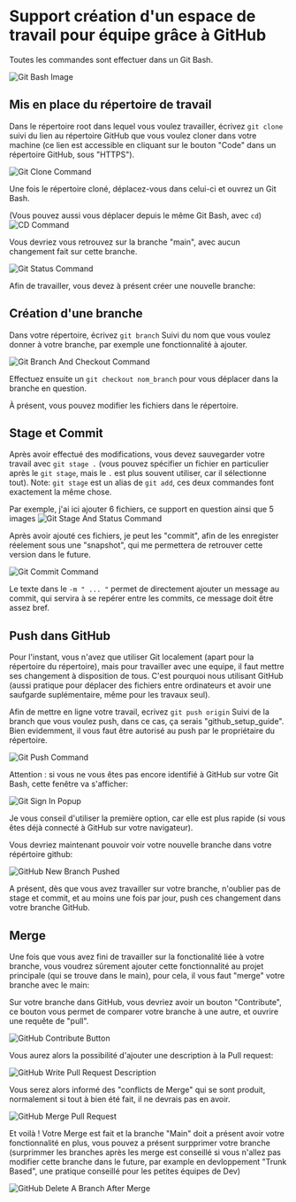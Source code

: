 # Support création d'un espace de travail pour équipe grâce à GitHub

Toutes les commandes sont effectuer dans un Git Bash.

![Git Bash Image](/github_setup_images/git_bash_highlight.png "Open Git Bash")

## Mis en place du répertoire de travail

Dans le répertoire root dans lequel vous voulez travailler, écrivez
`git clone`
suivi du lien au répertoire GitHub que vous voulez cloner dans votre machine (ce lien est accessible en cliquant sur le bouton "Code" dans un répertoire GitHub, sous "HTTPS").

![Git Clone Command](/github_setup_images/git_clone_command.png "Clone Remote Repository")

Une fois le répertoire cloné, déplacez-vous dans celui-ci et ouvrez un Git Bash.

(Vous pouvez aussi vous déplacer depuis le même Git Bash, avec `cd`)
![CD Command](/github_setup_images/get_to_cloned_repository.png "Get To Cloned Repository")

Vous devriez vous retrouvez sur la branche "main", avec aucun changement fait sur cette branche.

![Git Status Command](/github_setup_images/git_status_command.png "Get Repository Status")

Afin de travailler, vous devez à présent créer une nouvelle branche:

## Création d'une branche

Dans votre répertoire, écrivez
`git branch`
Suivi du nom que vous voulez donner à votre branche, par exemple une fonctionnalité à ajouter.

![Git Branch And Checkout Command](/github_setup_images/git_branch_and_checkout_command.png "Create And Move To Branch")

Effectuez ensuite un `git checkout nom_branch` pour vous déplacer dans la branche en question.

À présent, vous pouvez modifier les fichiers dans le répertoire.

## Stage et Commit

Après avoir effectué des modifications, vous devez sauvegarder votre travail avec `git stage .` (vous pouvez spécifier un fichier en particulier après le `git stage`, mais le `.` est plus souvent utiliser, car il sélectionne tout).
Note: `git stage` est un alias de `git add`, ces deux commandes font exactement la même chose.

Par exemple, j'ai ici ajouter 6 fichiers, ce support en question ainsi que 5 images
![Git Stage And Status Command](/github_setup_images/git_stage_and_status_command.png "Stage Changes And Display Branch Status")

Après avoir ajouté ces fichiers, je peut les "commit", afin de les enregister réelement sous une "snapshot", qui me permettera de retrouver cette version dans le future.

![Git Commit Command](/github_setup_images/git_commit_command.png "Commit Stages Changes")

Le texte dans le `-m " ... "` permet de directement ajouter un message au commit, qui servira à se repérer entre les commits, ce message doit être assez bref.

## Push dans GitHub

Pour l'instant, vous n'avez que utiliser Git localement (apart pour la répertoire du répertoire), mais pour travailler avec une equipe, il faut mettre ses changement à disposition de tous.
C'est pourquoi nous utilisant GitHub (aussi pratique pour déplacer des fichiers entre ordinateurs et avoir une saufgarde suplémentaire, même pour les travaux seul).

Afin de mettre en ligne votre travail, ecrivez
`git push origin`
Suivi de la branch que vous voulez push, dans ce cas, ça serais "github_setup_guide".
Bien evidemment, il vous faut être autorisé au push par le propriétaire du répertoire.

![Git Push Command](/github_setup_images/git_push_command.png "Push To Repository")

Attention : si vous ne vous êtes pas encore identifié à GitHub sur votre Git Bash, cette fenêtre va s'afficher:

![Git Sign In Popup](/github_setup_images/gitbuh_sign_in_popup.png "Sign In GitHub")

Je vous conseil d'utiliser la première option, car elle est plus rapide (si vous êtes déjà connecté à GitHub sur votre navigateur).

Vous devriez maintenant pouvoir voir votre nouvelle branche dans votre répértoire github:

![GitHub New Branch Pushed](/github_setup_images/github_new_branch_pushed.png "Successful Push In GitHub")

A présent, dès que vous avez travailler sur votre branche, n'oublier pas de stage et commit, et au moins une fois par jour, push ces changement dans votre branche GitHub.

## Merge

Une fois que vous avez fini de travailler sur la fonctionalité liée à votre branche, vous voudrez sûrement ajouter cette fonctionnalité au projet principale (qui se trouve dans le main), pour cela, il vous faut "merge" votre branche avec le main:

Sur votre branche dans GitHub, vous devriez avoir un bouton "Contribute", ce bouton vous permet de comparer votre branche à une autre, et ouvrire une requête de "pull".

![GitHub Contribute Button](/github_setup_images/github_compare_and_pull_request.png "Compare Or Open Pull Request")

Vous aurez alors la possibilité d'ajouter une description à la Pull request:

![GitHub Write Pull Request Description](/github_setup_images/github_write_pull_request_desription.png "Add A Description To Your Pull Request")

Vous serez alors informé des "conflicts de Merge" qui se sont produit, normalement si tout à bien été fait, il ne devrais pas en avoir.


![GitHub Merge Pull Request](/github_setup_images/github_merge_pull_request.png "Merge A GitHub Branch To Another")

Et voilà ! Votre Merge est fait et la branche "Main" doit a présent avoir votre fonctionnalité en plus, vous pouvez a présent surpprimer votre branche (surprimmer les branches après les merge est conseillé si vous n'allez pas modifier cette branche dans le future, par example en devloppement "Trunk Based", une pratique conseillé pour les petites équipes de Dev)

![GitHub Delete A Branch After Merge](/github_setup_images/github_delete_branch_after_merge.png "Delete A Branch After Merging It")



